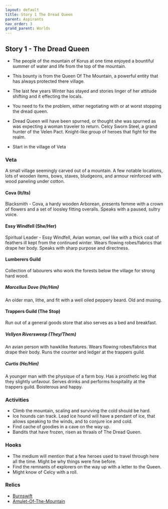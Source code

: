 ```yaml
---
layout: default
title: Story 1 The Dread Queen
parent: Aspirants
nav_order: 3
grand_parent: Worlds
---
```


## Story 1 - The Dread Queen

* The people of the mountain of Korus at one time enjoyed a bountiful summer of water and life from the top of the mountain. 
* This bounty is from the Queen Of The Mountain, a powerful entity that has always protected there village.
* The last few years Winter has stayed and stories linger of her attitude shifting and it effecting the locals.
* You need to fix the problem, either negotiating with or at worst stopping the dread queen.
* Dread Queen will have been spurned, or thought she was spurned as was expecting a woman traveler to return. Celcy Sworn Steel, a grand hunter of the Velen Pact. Knight-like group of heroes that fight for the realm. 



* Start in the village of Veta
### Veta
A small village seemingly carved out of a mountain. A few notable locations, lots of wooden items, bows, staves, bludgeons, and armour reinforced with wood paneling under cotton. 
#### Cova (It/Its)
Blacksmith - Cova, a hardy wooden Arborean, presents femme with a crown of flowers and a set of loosley fitting overalls. Speaks with a paused, sultry voice. 
#### Essy Windfell (She/Her)
Spiritual Leader - Essy Windfell, Avian woman, owl like with a thick coat of feathers ill kept from the continued winter. Wears flowing robes/fabrics that drape her body. Speaks with sharp purpose and directness. 
#### Lumberers Guild
Collection of labourers who work the forests below the village for strong hard wood.
##### Marcellus Dove (He/Him)
An older man, lithe, and fit with a well oiled peppery beard. Old and musing.
#### Trappers Guild (The Stop)
Run out of a general goods store that also serves as a bed and breakfast.
##### Vellyen Riversweep (They/Them)
An avian person with hawklike features. Wears flowing robes/fabrics that drape their body. Runs the counter and ledger at the trappers guild.
##### Curtis (He/Him)
A younger man with the physique of a farm boy. Has a prosthetic leg that they slightly unfavour. Serves drinks and performs hospitality at the trappers guild. Boisterous and happy. 

### Activities
* Climb the mountain, scaling and surviving the cold should be hard.
* Ice hounds can track. Lead ice hound will have a pendant of ice, that allows speaking to the winds, and to conjure ice and cold. 
* Find cache of goodies in a cave on the way up.
* Bandits that have frozen, risen as thraals of The Dread Queen.

### Hooks
* The medium will mention that a few heroes used to travel through here all the time. Might be why things were fine before.
* Find the remnants of explorers on the way up with a letter to the Queen.
* Might know of Celcy with a roll.

### Relics
* [Burnswift](Game/Gear/Burnswift)
* [Amulet-Of-The-Mountain](Game/Gear/Amulet-Of-The-Mountain)